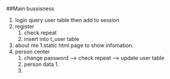 ##Main bussisness

1. login
   query user table then add to session
2. register
   1. check repeat
   2. insert into t_user table
3. about me
   1.static html page to show infomation.
4. person center
   1. change password --> check repeat --> update user table
   2. person data
      1. 
   3.
